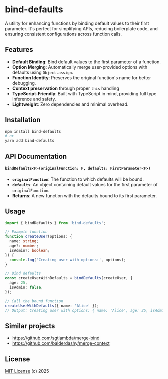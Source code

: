 # bind-defaults

A utility for enhancing functions by binding default values to their first parameter.
It's perfect for simplifying APIs, reducing boilerplate code, and ensuring consistent configurations across function calls.

## Features

- **Default Binding**: Bind default values to the first parameter of a function.
- **Option Merging**: Automatically merge user-provided options with defaults using `Object.assign`.
- **Function Identity**: Preserves the original function's name for better debugging.
- **Context preservation** through proper `this` handling
- **TypeScript-Friendly**: Built with TypeScript in mind, providing full type inference and safety.
- **Lightweight**: Zero dependencies and minimal overhead.

## Installation

```bash
npm install bind-defaults
# or
yarn add bind-defaults
```

## API Documentation

#### `bindDefaults<F>(originalFunction: F, defaults: FirstParameter<F>)`

- **`originalFunction`**: The function to which defaults will be bound.
- **`defaults`**: An object containing default values for the first parameter of `originalFunction`.
- **Returns**: A new function with the defaults bound to its first parameter.

## Usage

```typescript
import { bindDefaults } from 'bind-defaults';

// Example function
function createUser(options: {
  name: string;
  age?: number;
  isAdmin?: boolean;
}) {
  console.log('Creating user with options:', options);
}

// Bind defaults
const createUserWithDefaults = bindDefaults(createUser, {
  age: 25,
  isAdmin: false,
});

// Call the bound function
createUserWithDefaults({ name: 'Alice' });
// Output: Creating user with options: { name: 'Alice', age: 25, isAdmin: false }
```

## Similar projects

- https://github.com/sgtlambda/merge-bind
- https://github.com/balderdashy/merge-context

## License

[MIT License](https://opensource.org/licenses/MIT) (c) 2025
